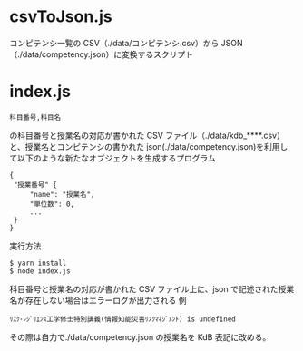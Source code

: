 # csvToJson.js

コンピテンシ一覧の CSV（./data/コンピテンシ.csv）から JSON（./data/competency.json）に変換するスクリプト

# index.js

`科目番号,科目名`

の科目番号と授業名の対応が書かれた CSV ファイル（./data/kdb\_\*\*\*\*.csv）と、授業名とコンピテンシの書かれた json(./data/competency.json)を利用して以下のような新たなオブジェクトを生成するプログラム

```
{
 "授業番号" {
     "name": "授業名",
     "単位数": 0,
     ...
 }
}
```

実行方法

```
$ yarn install
$ node index.js
```

科目番号と授業名の対応が書かれた CSV ファイル上に、json で記述された授業名が存在しない場合はエラーログが出力される
例

```
ﾘｽｸ･ﾚｼﾞﾘｴﾝｽ工学修士特別講義(情報知能災害ﾘｽｸﾏﾈｼﾞﾒﾝﾄ) is undefined
```

その際は自力で./data/competency.json の授業名を KdB 表記に改める。
